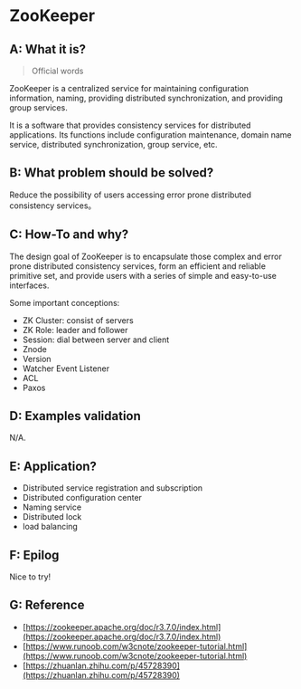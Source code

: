 # ZooKeeper


## A: What it is?

> Official words

ZooKeeper is a centralized service for maintaining configuration information, naming, providing distributed synchronization, and providing group services. 

It is a software that provides consistency services for distributed applications. Its functions include configuration maintenance, domain name service, distributed synchronization, group service, etc.

## B: What problem should be solved?

Reduce the possibility of users accessing error prone distributed consistency services。


## C: How-To and why?

The design goal of ZooKeeper is to encapsulate those complex and error prone distributed consistency services, form an efficient and reliable primitive set, and provide users with a series of simple and easy-to-use interfaces.

Some important conceptions:

- ZK Cluster: consist of servers
- ZK Role: leader and follower
- Session: dial between server and client
- Znode
- Version
- Watcher Event Listener
- ACL
- Paxos


## D: Examples validation

N/A.


## E: Application?

- Distributed service registration and subscription
- Distributed configuration center
- Naming service
- Distributed lock
- load balancing


## F: Epilog

Nice to try!


## G: Reference

- [https://zookeeper.apache.org/doc/r3.7.0/index.html](https://zookeeper.apache.org/doc/r3.7.0/index.html)
- [https://www.runoob.com/w3cnote/zookeeper-tutorial.html](https://www.runoob.com/w3cnote/zookeeper-tutorial.html)
- [https://zhuanlan.zhihu.com/p/45728390](https://zhuanlan.zhihu.com/p/45728390)
